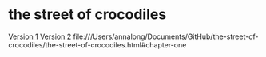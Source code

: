 # the street of crocodiles

[Version 1](https://annalong05.github.io/the-street-of-crocodiles/the-street-of-crocodiles.html)
[Version 2](https://annalong05.github.io/the-street-of-crocodiles/the-street-of-crocodiles.html#chapter-one)
file:///Users/annalong/Documents/GitHub/the-street-of-crocodiles/the-street-of-crocodiles.html#chapter-one

